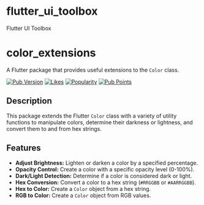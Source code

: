 # flutter_ui_toolbox
 Flutter UI Toolbox

# color_extensions

A Flutter package that provides useful extensions to the `Color` class.

[![Pub Version](https://img.shields.io/pub/v/color_extensions)](https://pub.dev/packages/color_extensions)
[![Likes](https://img.shields.io/pub/likes/color_extensions)](https://pub.dev/packages/color_extensions)
[![Popularity](https://img.shields.io/pub/popularity/color_extensions)](https://pub.dev/packages/color_extensions)
[![Pub Points](https://img.shields.io/pub/points/color_extensions)](https://pub.dev/packages/color_extensions)

## Description

This package extends the Flutter `Color` class with a variety of utility functions to manipulate colors, determine their darkness or lightness, and convert them to and from hex strings.

## Features

*   **Adjust Brightness:** Lighten or darken a color by a specified percentage.
*   **Opacity Control:** Create a color with a specific opacity level (0-100%).
*   **Dark/Light Detection:** Determine if a color is considered dark or light.
*   **Hex Conversion:** Convert a color to a hex string (`#RRGGBB` or `#AARRGGBB`).
*   **Hex to Color:** Create a `Color` object from a hex string.
*   **RGB to Color:** Create a `Color` object from RGB values.